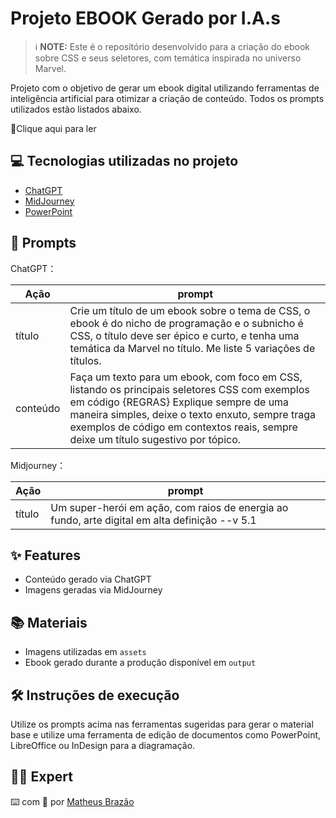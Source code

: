 # Projeto EBOOK Gerado por I.A.s

> ℹ️ **NOTE:** Este é o repositório desenvolvido para a criação do ebook sobre CSS e seus seletores, com temática inspirada no universo Marvel.

Projeto com o objetivo de gerar um ebook digital utilizando ferramentas de inteligência artificial para otimizar a criação de conteúdo. Todos os prompts utilizados estão listados abaixo.

&#x20;📕Clique aqui para ler

## 💻 Tecnologias utilizadas no projeto

- [ChatGPT](https://chat.openai.com/)
- [MidJourney](https://www.midjourney.com/app/)
- [PowerPoint](https://www.microsoft.com/en/microsoft-365/powerpoint)

## 🧠 Prompts

ChatGPT：

| Ação     | prompt                                                                                                                                                                                                                                                                            |
| -------- | --------------------------------------------------------------------------------------------------------------------------------------------------------------------------------------------------------------------------------------------------------------------------------- |
| título   | Crie um título de um ebook sobre o tema de CSS, o ebook é do nicho de programação e o subnicho é CSS, o título deve ser épico e curto, e tenha uma temática da Marvel no título. Me liste 5 variações de títulos.                                                                 |
| conteúdo | Faça um texto para um ebook, com foco em CSS, listando os principais seletores CSS com exemplos em código {REGRAS} Explique sempre de uma maneira simples, deixe o texto enxuto, sempre traga exemplos de código em contextos reais, sempre deixe um título sugestivo por tópico. |

Midjourney：

| Ação   | prompt                                                                                        |
| ------ | --------------------------------------------------------------------------------------------- |
| título | Um super-herói em ação, com raios de energia ao fundo, arte digital em alta definição --v 5.1 |

## ✨ Features

- Conteúdo gerado via ChatGPT
- Imagens geradas via MidJourney

## 📚 Materiais

- Imagens utilizadas em `assets`
- Ebook gerado durante a produção disponível em `output`

## 🛠️ Instruções de execução

Utilize os prompts acima nas ferramentas sugeridas para gerar o material base e utilize uma ferramenta de edição de documentos como PowerPoint, LibreOffice ou InDesign para a diagramação.

## 👨‍💻 Expert
⌨️ com 💜 por [Matheus Brazão](https://github.com/Matheus-brazao)

